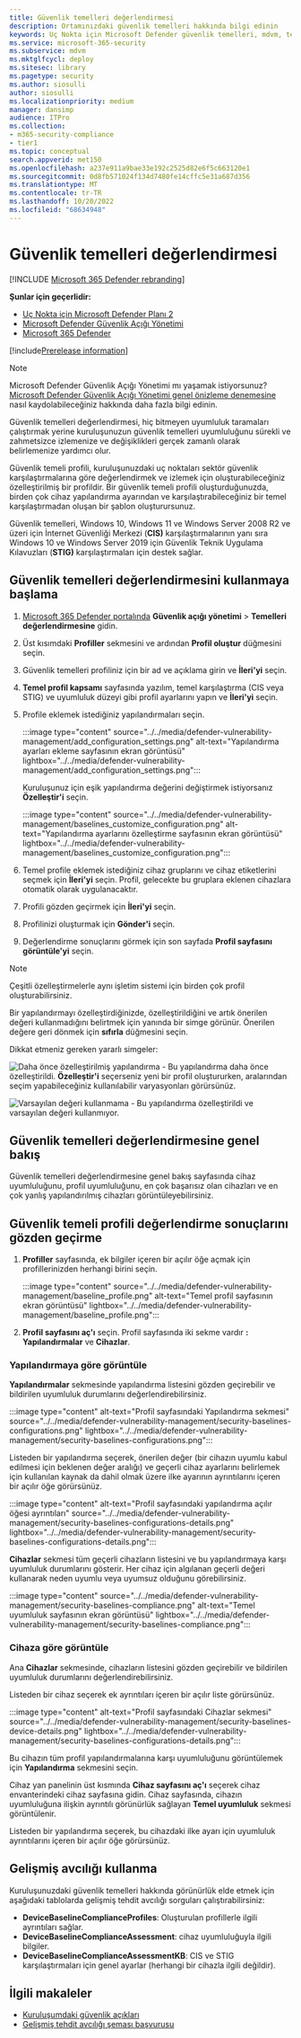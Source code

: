 ```yaml
---
title: Güvenlik temelleri değerlendirmesi
description: Ortamınızdaki güvenlik temelleri hakkında bilgi edinin
keywords: Uç Nokta için Microsoft Defender güvenlik temelleri, mdvm, tehdit & güvenlik açığı yönetimi, Microsoft Defender Güvenlik Açığı Yönetimi, Microsoft Defender Güvenlik Açığı Yönetimi
ms.service: microsoft-365-security
ms.subservice: mdvm
ms.mktglfcycl: deploy
ms.sitesec: library
ms.pagetype: security
ms.author: siosulli
author: siosulli
ms.localizationpriority: medium
manager: dansimp
audience: ITPro
ms.collection:
- m365-security-compliance
- tier1
ms.topic: conceptual
search.appverid: met150
ms.openlocfilehash: a237e911a9bae33e192c2525d82e6f5c663120e1
ms.sourcegitcommit: 0d8fb571024f134d7480fe14cffc5e31a687d356
ms.translationtype: MT
ms.contentlocale: tr-TR
ms.lasthandoff: 10/20/2022
ms.locfileid: "68634948"
---
```

# <a name="security-baselines-assessment"></a>Güvenlik temelleri değerlendirmesi

[!INCLUDE [Microsoft 365 Defender rebranding](../../includes/microsoft-defender.md)]

**Şunlar için geçerlidir:**

- [Uç Nokta için Microsoft Defender Planı 2](https://go.microsoft.com/fwlink/?linkid=2154037)
- [Microsoft Defender Güvenlik Açığı Yönetimi](index.yml)
- [Microsoft 365 Defender](https://go.microsoft.com/fwlink/?linkid=2118804)

[!include[Prerelease information](../../includes/prerelease.md)]

>[!Note]
> Microsoft Defender Güvenlik Açığı Yönetimi mı yaşamak istiyorsunuz? [Microsoft Defender Güvenlik Açığı Yönetimi genel önizleme denemesine](../defender-vulnerability-management/get-defender-vulnerability-management.md) nasıl kaydolabileceğiniz hakkında daha fazla bilgi edinin.

Güvenlik temelleri değerlendirmesi, hiç bitmeyen uyumluluk taramaları çalıştırmak yerine kuruluşunuzun güvenlik temelleri uyumluluğunu sürekli ve zahmetsizce izlemenize ve değişiklikleri gerçek zamanlı olarak belirlemenize yardımcı olur.

Güvenlik temeli profili, kuruluşunuzdaki uç noktaları sektör güvenlik karşılaştırmalarına göre değerlendirmek ve izlemek için oluşturabileceğiniz özelleştirilmiş bir profildir. Bir güvenlik temeli profili oluşturduğunuzda, birden çok cihaz yapılandırma ayarından ve karşılaştırabileceğiniz bir temel karşılaştırmadan oluşan bir şablon oluşturursunuz.

Güvenlik temelleri, Windows 10, Windows 11 ve Windows Server 2008 R2 ve üzeri için İnternet Güvenliği Merkezi (**CIS)** karşılaştırmalarının yanı sıra Windows 10 ve Windows Server 2019 için Güvenlik Teknik Uygulama Kılavuzları (**STIG)** karşılaştırmaları için destek sağlar.

## <a name="get-started-with-security-baselines-assessment"></a>Güvenlik temelleri değerlendirmesini kullanmaya başlama

1. [Microsoft 365 Defender portalında](https://security.microsoft.com) **Güvenlik açığı yönetimi** > **Temelleri değerlendirmesine** gidin.
2. Üst kısımdaki **Profiller** sekmesini ve ardından **Profil oluştur** düğmesini seçin.
3. Güvenlik temelleri profiliniz için bir ad ve açıklama girin ve **İleri'yi** seçin.
4. **Temel profil kapsamı** sayfasında yazılım, temel karşılaştırma (CIS veya STIG) ve uyumluluk düzeyi gibi profil ayarlarını yapın ve **İleri'yi** seçin.
5. Profile eklemek istediğiniz yapılandırmaları seçin.

   :::image type="content" source="../../media/defender-vulnerability-management/add_configuration_settings.png" alt-text="Yapılandırma ayarları ekleme sayfasının ekran görüntüsü" lightbox="../../media/defender-vulnerability-management/add_configuration_settings.png":::

   Kuruluşunuz için eşik yapılandırma değerini değiştirmek istiyorsanız **Özelleştir'i** seçin.

   :::image type="content" source="../../media/defender-vulnerability-management/baselines_customize_configuration.png" alt-text="Yapılandırma ayarlarını özelleştirme sayfasının ekran görüntüsü"  lightbox="../../media/defender-vulnerability-management/baselines_customize_configuration.png":::

6. Temel profile eklemek istediğiniz cihaz gruplarını ve cihaz etiketlerini seçmek için **İleri'yi** seçin. Profil, gelecekte bu gruplara eklenen cihazlara otomatik olarak uygulanacaktır.
7. Profili gözden geçirmek için **İleri'yi** seçin.
8. Profilinizi oluşturmak için **Gönder'i** seçin.
9. Değerlendirme sonuçlarını görmek için son sayfada **Profil sayfasını görüntüle'yi** seçin.

>[!Note]
>Çeşitli özelleştirmelerle aynı işletim sistemi için birden çok profil oluşturabilirsiniz.

 Bir yapılandırmayı özelleştirdiğinizde, özelleştirildiğini ve artık önerilen değeri kullanmadığını belirtmek için yanında bir simge görünür. Önerilen değere geri dönmek için **sıfırla** düğmesini seçin.

Dikkat etmeniz gereken yararlı simgeler:

![Daha önce özelleştirilmiş yapılandırma](../../media/defender-vulnerability-management/previous_customization.png) - Bu yapılandırma daha önce özelleştirildi. **Özelleştir'i** seçerseniz yeni bir profil oluştururken, aralarından seçim yapabileceğiniz kullanılabilir varyasyonları görürsünüz.

![Varsayılan değeri kullanmama](../../media/defender-vulnerability-management/customized_value.png) - Bu yapılandırma özelleştirildi ve varsayılan değeri kullanmıyor.

## <a name="security-baselines-assessment-overview"></a>Güvenlik temelleri değerlendirmesine genel bakış

Güvenlik temelleri değerlendirmesine genel bakış sayfasında cihaz uyumluluğunu, profil uyumluluğunu, en çok başarısız olan cihazları ve en çok yanlış yapılandırılmış cihazları görüntüleyebilirsiniz.

## <a name="review-security-baseline-profile-assessment-results"></a>Güvenlik temeli profili değerlendirme sonuçlarını gözden geçirme

1. **Profiller** sayfasında, ek bilgiler içeren bir açılır öğe açmak için profillerinizden herhangi birini seçin.

   :::image type="content" source="../../media/defender-vulnerability-management/baseline_profile.png" alt-text="Temel profil sayfasının ekran görüntüsü" lightbox="../../media/defender-vulnerability-management/baseline_profile.png":::

2. **Profil sayfasını aç'ı** seçin. Profil sayfasında iki sekme vardır **: Yapılandırmalar** ve **Cihazlar**.

### <a name="view-by-configuration"></a>Yapılandırmaya göre görüntüle

**Yapılandırmalar** sekmesinde yapılandırma listesini gözden geçirebilir ve bildirilen uyumluluk durumlarını değerlendirebilirsiniz.

:::image type="content" alt-text="Profil sayfasındaki Yapılandırma sekmesi" source="../../media/defender-vulnerability-management/security-baselines-configurations.png" lightbox="../../media/defender-vulnerability-management/security-baselines-configurations.png":::

Listeden bir yapılandırma seçerek, önerilen değer (bir cihazın uyumlu kabul edilmesi için beklenen değer aralığı) ve geçerli cihaz ayarlarını belirlemek için kullanılan kaynak da dahil olmak üzere ilke ayarının ayrıntılarını içeren bir açılır öğe görürsünüz.

:::image type="content" alt-text="Profil sayfasındaki yapılandırma açılır öğesi ayrıntıları" source="../../media/defender-vulnerability-management/security-baselines-configurations-details.png" lightbox="../../media/defender-vulnerability-management/security-baselines-configurations-details.png":::

**Cihazlar** sekmesi tüm geçerli cihazların listesini ve bu yapılandırmaya karşı uyumluluk durumlarını gösterir. Her cihaz için algılanan geçerli değeri kullanarak neden uyumlu veya uyumsuz olduğunu görebilirsiniz.

   :::image type="content" source="../../media/defender-vulnerability-management/security-baselines-compliance.png" alt-text="Temel uyumluluk sayfasının ekran görüntüsü" lightbox="../../media/defender-vulnerability-management/security-baselines-compliance.png":::

### <a name="view-by-device"></a>Cihaza göre görüntüle

Ana **Cihazlar** sekmesinde, cihazların listesini gözden geçirebilir ve bildirilen uyumluluk durumlarını değerlendirebilirsiniz.

Listeden bir cihaz seçerek ek ayrıntıları içeren bir açılır liste görürsünüz.

:::image type="content" alt-text="Profil sayfasındaki Cihazlar sekmesi" source="../../media/defender-vulnerability-management/security-baselines-device-details.png" lightbox="../../media/defender-vulnerability-management/security-baselines-configurations-details.png":::

Bu cihazın tüm profil yapılandırmalarına karşı uyumluluğunu görüntülemek için **Yapılandırma** sekmesini seçin.

Cihaz yan panelinin üst kısmında **Cihaz sayfasını aç'ı** seçerek cihaz envanterindeki cihaz sayfasına gidin. Cihaz sayfasında, cihazın uyumluluğuna ilişkin ayrıntılı görünürlük sağlayan **Temel uyumluluk** sekmesi görüntülenir.

Listeden bir yapılandırma seçerek, bu cihazdaki ilke ayarı için uyumluluk ayrıntılarını içeren bir açılır öğe görürsünüz.

## <a name="use-advanced-hunting"></a>Gelişmiş avcılığı kullanma

Kuruluşunuzdaki güvenlik temelleri hakkında görünürlük elde etmek için aşağıdaki tablolarda gelişmiş tehdit avcılığı sorguları çalıştırabilirsiniz:

- **DeviceBaselineComplianceProfiles**: Oluşturulan profillerle ilgili ayrıntıları sağlar.
- **DeviceBaselineComplianceAssessment**: cihaz uyumluluğuyla ilgili bilgiler.
- **DeviceBaselineComplianceAssessmentKB**: CIS ve STIG karşılaştırmaları için genel ayarlar (herhangi bir cihazla ilgili değildir).

## <a name="related-articles"></a>İlgili makaleler

- [Kuruluşumdaki güvenlik açıkları](tvm-weaknesses.md)
- [Gelişmiş tehdit avcılığı şeması başvurusu](../defender-endpoint/advanced-hunting-schema-reference.md)

